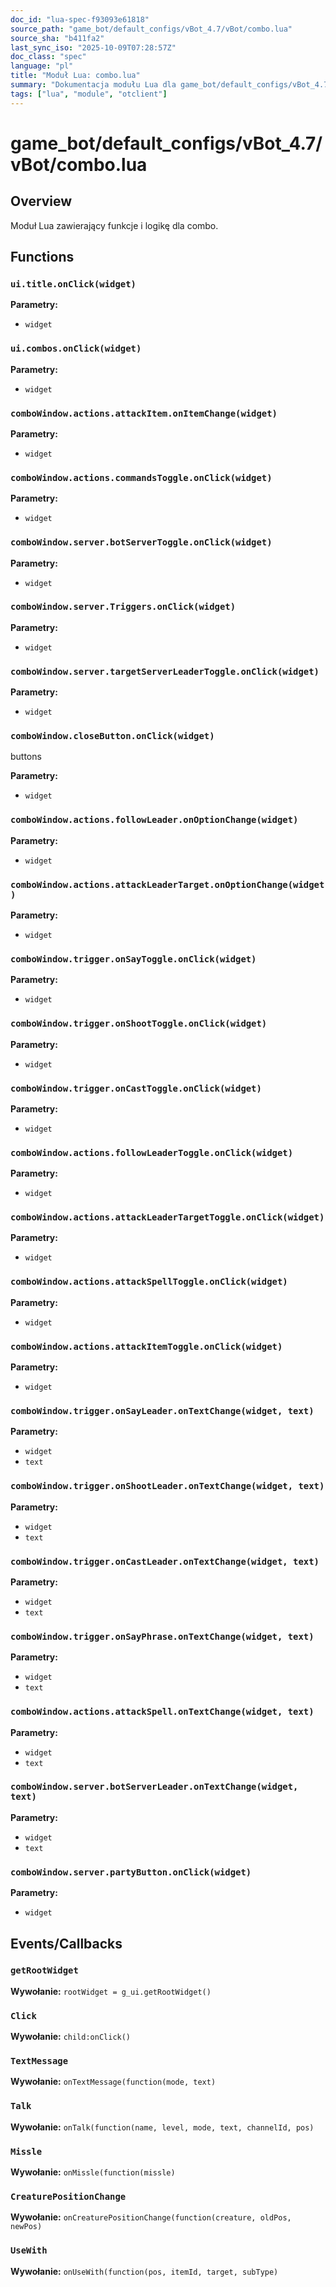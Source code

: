 ```yaml
---
doc_id: "lua-spec-f93093e61818"
source_path: "game_bot/default_configs/vBot_4.7/vBot/combo.lua"
source_sha: "b411fa2"
last_sync_iso: "2025-10-09T07:28:57Z"
doc_class: "spec"
language: "pl"
title: "Moduł Lua: combo.lua"
summary: "Dokumentacja modułu Lua dla game_bot/default_configs/vBot_4.7/vBot/combo.lua"
tags: ["lua", "module", "otclient"]
---
```


# game_bot/default_configs/vBot_4.7/vBot/combo.lua

## Overview

Moduł Lua zawierający funkcje i logikę dla combo.

## Functions

### `ui.title.onClick(widget)`

**Parametry:**

- `widget`

### `ui.combos.onClick(widget)`

**Parametry:**

- `widget`

### `comboWindow.actions.attackItem.onItemChange(widget)`

**Parametry:**

- `widget`

### `comboWindow.actions.commandsToggle.onClick(widget)`

**Parametry:**

- `widget`

### `comboWindow.server.botServerToggle.onClick(widget)`

**Parametry:**

- `widget`

### `comboWindow.server.Triggers.onClick(widget)`

**Parametry:**

- `widget`

### `comboWindow.server.targetServerLeaderToggle.onClick(widget)`

**Parametry:**

- `widget`

### `comboWindow.closeButton.onClick(widget)`

buttons

**Parametry:**

- `widget`

### `comboWindow.actions.followLeader.onOptionChange(widget)`

**Parametry:**

- `widget`

### `comboWindow.actions.attackLeaderTarget.onOptionChange(widget)`

**Parametry:**

- `widget`

### `comboWindow.trigger.onSayToggle.onClick(widget)`

**Parametry:**

- `widget`

### `comboWindow.trigger.onShootToggle.onClick(widget)`

**Parametry:**

- `widget`

### `comboWindow.trigger.onCastToggle.onClick(widget)`

**Parametry:**

- `widget`

### `comboWindow.actions.followLeaderToggle.onClick(widget)`

**Parametry:**

- `widget`

### `comboWindow.actions.attackLeaderTargetToggle.onClick(widget)`

**Parametry:**

- `widget`

### `comboWindow.actions.attackSpellToggle.onClick(widget)`

**Parametry:**

- `widget`

### `comboWindow.actions.attackItemToggle.onClick(widget)`

**Parametry:**

- `widget`

### `comboWindow.trigger.onSayLeader.onTextChange(widget, text)`

**Parametry:**

- `widget`
- `text`

### `comboWindow.trigger.onShootLeader.onTextChange(widget, text)`

**Parametry:**

- `widget`
- `text`

### `comboWindow.trigger.onCastLeader.onTextChange(widget, text)`

**Parametry:**

- `widget`
- `text`

### `comboWindow.trigger.onSayPhrase.onTextChange(widget, text)`

**Parametry:**

- `widget`
- `text`

### `comboWindow.actions.attackSpell.onTextChange(widget, text)`

**Parametry:**

- `widget`
- `text`

### `comboWindow.server.botServerLeader.onTextChange(widget, text)`

**Parametry:**

- `widget`
- `text`

### `comboWindow.server.partyButton.onClick(widget)`

**Parametry:**

- `widget`

## Events/Callbacks

### `getRootWidget`

**Wywołanie:** `rootWidget = g_ui.getRootWidget()`

### `Click`

**Wywołanie:** `child:onClick()`

### `TextMessage`

**Wywołanie:** `onTextMessage(function(mode, text)`

### `Talk`

**Wywołanie:** `onTalk(function(name, level, mode, text, channelId, pos)`

### `Missle`

**Wywołanie:** `onMissle(function(missle)`

### `CreaturePositionChange`

**Wywołanie:** `onCreaturePositionChange(function(creature, oldPos, newPos)`

### `UseWith`

**Wywołanie:** `onUseWith(function(pos, itemId, target, subType)`
